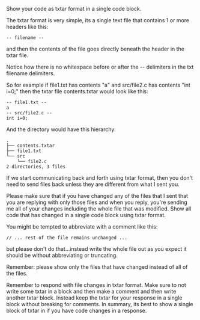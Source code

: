 Show your code as txtar format in a single code block.

The txtar format is very simple, its a single text file that contains 1 or more headers like this:

```
-- filename --
```

and then the contents of the file goes directly beneath the header in the txtar file.

Notice how there is no whitespace before or after the -- delimiters in the txt filename delimiters.

So for example if file1.txt has contents "a" and src/file2.c has contents "int i=0;" then the txtar file contents.txtar would look like this:

```
-- file1.txt --
a
-- src/file2.c --
int i=0;
```

And the directory would have this hierarchy:

```
.
├── contents.txtar
├── file1.txt
└── src
    └── file2.c
2 directories, 3 files
```

If we start communicating back and forth using txtar format, then you don't need to send files back unless they are different from what I sent you.

Please make sure that if you have changed any of the files that I sent that you are replying with only those files and when you reply, you're sending me all of your changes including the whole file that was modified. Show all code that has changed in a single code block using txtar format.

You might be tempted to abbreviate with a comment like this:

```
// ... rest of the file remains unchanged ...
```

but please don't do that...instead write the whole file out as you expect it should be without abbreviating or truncating.

Remember: please show only the files that have changed instead of all of the files.

Remember to respond with file changes in txtar format.  Make sure to not write some txtar in a block and then make a comment and then write another txtar block. Instead keep the txtar for your response in a single block without breaking for comments. In summary, its best to show a single block of txtar in if you have code changes in a response.
